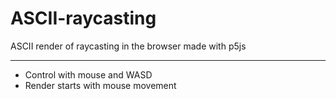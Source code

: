 # ASCII-raycasting
ASCII render of raycasting in the browser made with p5js

---

- Control with mouse and WASD
- Render starts with mouse movement
